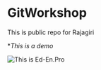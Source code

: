 # GitWorkshop
This is  public repo for Rajagiri

**This is a demo*

![This is Ed-En.Pro](https://myoctocat.com/assets/images/base-octocat.svg)
